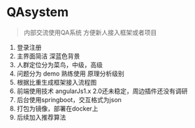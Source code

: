 # QAsystem
>内部交流使用QA系统 方便新人接入框架或者项目


1. 登录注册
2. 主界面简洁 深蓝色背景
3. 人群定位分为菜鸟，中级，高级
4. 问题分为 demo 熟练使用 原理分析级别
5. 根据比重生成框架接入流程图
6. 前端使用技术 angularJs1.x 2.0还未稳定，周边插件还没有调研
7. 后台使用springboot，交互格式为json
8. 打包为镜像，部署在docker上
9. 后续加入推荐算法
